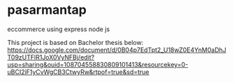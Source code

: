 # pasarmantap
eccommerce using express node js

This project is based on Bachelor thesis below:
https://docs.google.com/document/d/0B04p7EdTpt2_U18wZ0E4YnM0aDhJT09zUTFlR1JoX0VyNFBj/edit?usp=sharing&ouid=108704558830809101413&resourcekey=0-uBCI2iF1yCvWgCB3CtwyRw&rtpof=true&sd=true
